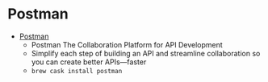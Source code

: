 # Postman
- [Postman](https://www.postman.com/)
  -  Postman The Collaboration Platform for API Development
  - Simplify each step of building an API and streamline collaboration so you can create better APIs—faster
  - `brew cask install postman`
